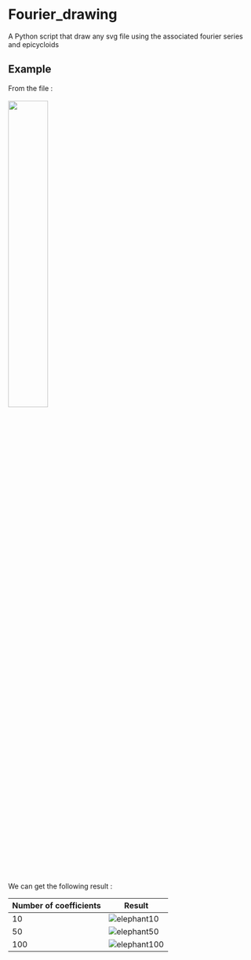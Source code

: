# Fourier_drawing
A Python script that draw any svg file using the associated fourier series and epicycloids

## Example

From the file : <br> <br>
<img src="https://user-images.githubusercontent.com/38764918/152699414-9064f5a4-b9c2-41e1-8335-d3b72681c252.svg" width=40%>

<br>
We can get the following result :

| Number of coefficients  | Result |
| ------------- | ------------- |
| 10  | ![elephant10](https://user-images.githubusercontent.com/38764918/152698948-d08d0721-6ead-4a4c-93a9-27036347e2df.gif)  |
| 50  |  ![elephant50](https://user-images.githubusercontent.com/38764918/152699222-e0b2ff75-abd3-4c7e-86c9-cb2fdca75ce9.gif) |
| 100 |  ![elephant100](https://user-images.githubusercontent.com/38764918/152699356-f5d1a9e7-138b-4241-8b76-1d4d1bbbf2cb.gif)|
